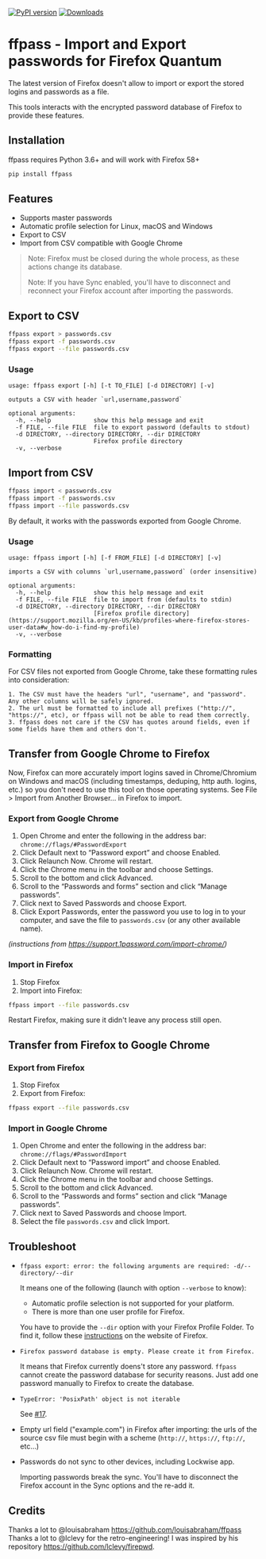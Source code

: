 [![PyPI
version](https://badge.fury.io/py/ffpass-next.svg)](https://badge.fury.io/py/ffpass-next)
[![Downloads](https://pepy.tech/badge/ffpass-next)](https://pepy.tech/project/ffpass-next)

# ffpass - Import and Export passwords for Firefox Quantum

The latest version of Firefox doesn't allow to import or export the
stored logins and passwords as a file.

This tools interacts with the encrypted password database of Firefox to
provide these features.

## Installation

ffpass requires Python 3.6+ and will work with Firefox 58+

``` bash
pip install ffpass
```

## Features

  - Supports master passwords
  - Automatic profile selection for Linux, macOS and Windows
  - Export to CSV
  - Import from CSV compatible with Google Chrome

> Note: Firefox must be closed during the whole process, as these
> actions change its database. 
>
> Note: If you have Sync enabled, you'll have to disconnect and
> reconnect your Firefox account after importing the passwords.

## Export to CSV

``` bash
ffpass export > passwords.csv
ffpass export -f passwords.csv
ffpass export --file passwords.csv
```

### Usage

    usage: ffpass export [-h] [-t TO_FILE] [-d DIRECTORY] [-v]
    
    outputs a CSV with header `url,username,password`
    
    optional arguments:
      -h, --help            show this help message and exit
      -f FILE, --file FILE  file to export password (defaults to stdout)
      -d DIRECTORY, --directory DIRECTORY, --dir DIRECTORY
                            Firefox profile directory
      -v, --verbose

## Import from CSV

``` bash
ffpass import < passwords.csv
ffpass import -f passwords.csv
ffpass import --file passwords.csv
```

By default, it works with the passwords exported from Google Chrome.

### Usage

    usage: ffpass import [-h] [-f FROM_FILE] [-d DIRECTORY] [-v]
    
    imports a CSV with columns `url,username,password` (order insensitive)
    
    optional arguments:
      -h, --help            show this help message and exit
      -f FILE, --file FILE  file to import from (defaults to stdin)
      -d DIRECTORY, --directory DIRECTORY, --dir DIRECTORY
                            [Firefox profile directory](https://support.mozilla.org/en-US/kb/profiles-where-firefox-stores-user-data#w_how-do-i-find-my-profile)
      -v, --verbose

### Formatting

For CSV files not exported from Google Chrome, take these formatting rules into consideration:

    1. The CSV must have the headers "url", "username", and "password". Any other columns will be safely ignored.
    2. The url must be formatted to include all prefixes ("http://", "https://", etc), or ffpass will not be able to read them correctly.
    3. ffpass does not care if the CSV has quotes around fields, even if some fields have them and others don't.

## Transfer from Google Chrome to Firefox

Now, Firefox can more accurately import logins saved in Chrome/Chromium on Windows and macOS (including timestamps, deduping, http auth. logins, etc.) so you don't need to use this tool on those operating systems. See File > Import from Another Browser… in Firefox to import.

### Export from Google Chrome

1.  Open Chrome and enter the following in the address bar:
    `chrome://flags/#PasswordExport`
2.  Click Default next to “Password export” and choose Enabled.
3.  Click Relaunch Now. Chrome will restart.
4.  Click the Chrome menu <i class="fa fa-ellipsis-v"></i> in the
    toolbar and choose Settings.
5.  Scroll to the bottom and click Advanced.
6.  Scroll to the “Passwords and forms” section and click “Manage
    passwords”.
7.  Click <i class="fa fa-ellipsis-v"></i> next to Saved Passwords and
    choose Export.
8.  Click Export Passwords, enter the password you use to log in to your
    computer, and save the file to `passwords.csv` (or any other
    available name).

*(instructions from <https://support.1password.com/import-chrome/>)*

### Import in Firefox

1.  Stop Firefox
2.  Import into Firefox:

<!-- end list -->

``` bash
ffpass import --file passwords.csv
```

Restart Firefox, making sure it didn't leave any process still open.

## Transfer from Firefox to Google Chrome

### Export from Firefox

1.  Stop Firefox
2.  Export from Firefox:

<!-- end list -->

``` bash
ffpass export --file passwords.csv
```

### Import in Google Chrome

1.  Open Chrome and enter the following in the address bar:
    `chrome://flags/#PasswordImport`
2.  Click Default next to “Password import” and choose Enabled.
3.  Click Relaunch Now. Chrome will restart.
4.  Click the Chrome menu <i class="fa fa-ellipsis-v"></i> in the
    toolbar and choose Settings.
5.  Scroll to the bottom and click Advanced.
6.  Scroll to the “Passwords and forms” section and click “Manage
    passwords”.
7.  Click <i class="fa fa-ellipsis-v"></i> next to Saved Passwords and
    choose Import.
8.  Select the file `passwords.csv` and click Import.

## Troubleshoot

  - `ffpass export: error: the following arguments are required:
    -d/--directory/--dir`
    
    It means one of the following (launch with option `--verbose` to
    know):
    
      - Automatic profile selection is not supported for your platform.
      - There is more than one user profile for Firefox.
    
    You have to provide the `--dir` option with your Firefox Profile
    Folder. To find it, follow these
    [instructions](https://support.mozilla.org/en-US/kb/profiles-where-firefox-stores-user-data#w_how-do-i-find-my-profile)
    on the website of Firefox.

  - `Firefox password database is empty. Please create it from Firefox.`
    
    It means that Firefox currently doens't store any password. `ffpass`
    cannot create the password database for security reasons. Just add
    one password manually to Firefox to create the database.

  - `TypeError: 'PosixPath' object is not iterable`
    
    See [\#17](https://github.com/bwInfoSec/ffpass/issues/17).

  - Empty url field ("example.com") in Firefox after importing: the urls of the source
    csv file must begin with a scheme (`http://`, `https://`, `ftp://`,
    etc…)
    
  - Passwords do not sync to other devices, including Lockwise app.

    Importing passwords break the sync. You'll have to disconnect the
    Firefox account in the Sync options and the re-add it.

## Credits

Thanks a lot to @louisabraham <https://github.com/louisabraham/ffpass>
Thanks a lot to @lclevy for the retro-engineering\! I was inspired by his repository <https://github.com/lclevy/firepwd>.
